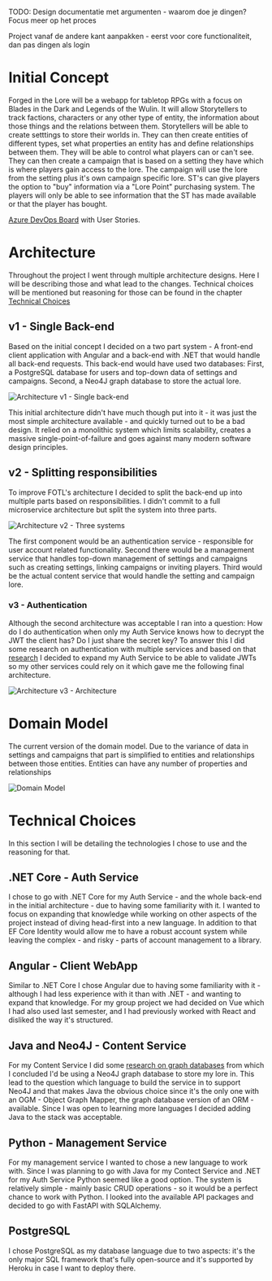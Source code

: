 TODO: Design documentatie met argumenten - waarom doe je dingen? Focus meer op het proces

Project vanaf de andere kant aanpakken - eerst voor core functionaliteit, dan pas dingen als login

# Initial Concept

Forged in the Lore will be a webapp for tabletop RPGs with a focus on Blades in the Dark and Legends of the Wulin. It will allow Storytellers to track factions, characters or any other type of entity, the information about those things and the relations between them.
Storytellers will be able to create setttings to store their worlds in. They can then create entities of different types, set what properties an entity has and define relationships between them. They will be able to control what players can or can't see. They can then create a campaign that is based on a setting they have which is where players gain access to the lore. The campaign will use the lore from the setting plus it's own campaign specific lore. ST's can give players the option to "buy" information via a "Lore Point" purchasing system. The players will only be able to see information that the ST has made available or that the player has bought.

[Azure DevOps Board](https://dev.azure.com/OIBSS-F/Forged%20In%20The%20Lore/_boards/board/t/Forged%20In%20The%20Lore%20Team/Features) with User Stories.


# Architecture
Throughout the project I went through multiple architecture designs. Here I will be describing those and what lead to the changes. Technical choices will be mentioned but reasoning for those can be found in the chapter [Technical Choices](#technical-choices)

## v1 - Single Back-end

Based on the initial concept I decided on a two part system - A front-end client application with Angular and a back-end with .NET that would handle all back-end requests. This back-end would have used two databases: First, a PostgreSQL database for users and top-down data of settings and campaigns. Second, a Neo4J graph database to store the actual lore.

![Architecture v1 - Single back-end](architecture_v1.png)

This initial architecture didn't have much though put into it - it was just the most simple architecture available - and quickly turned out to be a bad design. It relied on a monolithic system which limits scalability, creates a massive single-point-of-failure and goes against many modern software design principles.

## v2 - Splitting responsibilities

To improve FOTL's architecture I decided to split the back-end up into multiple parts based on responsibilities. I didn't commit to a full microservice architecture but split the system into three parts.

![Architecture v2 - Three systems](architecture_v2.png)

The first component would be an authentication service - responsible for user account related functionality. Second there would be a management service that handles top-down management of settings and campaigns such as creating settings, linking campaigns or inviting players. Third would be the actual content service that would handle the setting and campaign lore.

### v3 - Authentication

Although the second architecture was acceptable I ran into a question: How do I do authentication when only my Auth Service knows how to decrypt the JWT the client has?
Do I just share the secret key? To answer this I did some research on authentication with multiple services and based on that [research](../Research/JWT-Authentication-with-Multiple-Services.pdf) I decided to expand my Auth Service to be able to validate JWTs so my other services could rely on it which gave me the following final architecture.

![Architecture v3 - Architecture](architecture_v3.png)

# Domain Model

The current version of the domain model. Due to the variance of data in settings and campaigns that part is simplified to entities and relationships between those entities. Entities can have any number of properties and relationships

![Domain Model](domain_model.png)

# Technical Choices <a name="technical-choices"></a>

In this section I will be detailing the technologies I chose to use and the reasoning for that.

## .NET Core - Auth Service

I chose to go with .NET Core for my Auth Service - and the whole back-end in the initial architecture - due to having some familiarity with it. I wanted to focus on expanding that knowledge while working on other aspects of the project instead of diving head-first into a new language. In addition to that EF Core Identity would allow me to have a robust account system while leaving the complex - and risky - parts of account management to a library.

## Angular - Client WebApp

Similar to .NET Core I chose Angular due to having some familiarity with it - although I had less experience with it than with .NET - and wanting to expand that knowledge. For my group project we had decided on Vue which I had also used last semester, and I had previously worked with React and disliked the way it's structured.

## Java and Neo4J - Content Service

For my Content Service I did some [research on graph databases](../Research/Graph-Databases.pdf) from which I concluded I'd be using a Neo4J graph database to store my lore in. This lead to the question which language to build the service in to support Neo4J and that makes Java the obvious choice since it's the only one with an OGM - Object Graph Mapper, the graph database version of an ORM - available. Since I was open to learning more languages I decided adding Java to the stack was acceptable.

## Python - Management Service
For my management service I wanted to chose a new language to work with. Since I was planning to go with Java for my Contect Service and .NET for my Auth Service Python seemed like a good option. The system is relatively simple - mainly basic CRUD operations - so it would be a perfect chance to work with Python. I looked into the available API packages and decided to go with FastAPI with SQLAlchemy.

## PostgreSQL
I chose PostgreSQL as my database language due to two aspects: it's the only major SQL framework that's fully open-source and it's supported by Heroku in case I want to deploy there.
